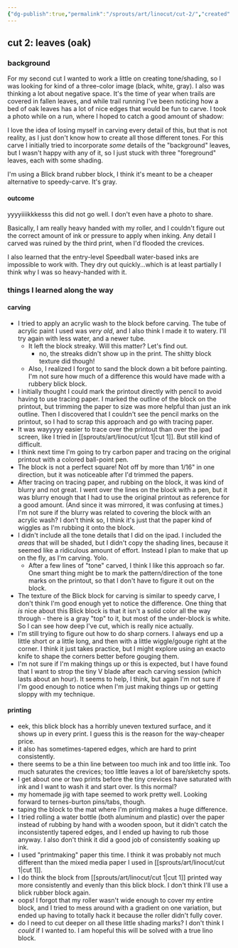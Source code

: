 ```yaml
---
{"dg-publish":true,"permalink":"/sprouts/art/linocut/cut-2/","created":"2025-01-07T15:59:33.800-06:00","updated":"2025-02-14T22:22:19.529-06:00"}
---
```


## cut 2: leaves (oak)

### background

For my second cut I wanted to work a little on creating tone/shading, so I was looking for kind of a three-color image (black, white, gray). I also was thinking a lot about negative space. It's the time of year when trails are covered in fallen leaves, and while trail running I've been noticing how a bed of oak leaves has a lot of nice edges that would be fun to carve. I took a photo while on a run, where I hoped to catch a good amount of shadow: 

I love the idea of losing myself in carving every detail of this, but that is not reality, as I just don't know how to create all those different tones. For this carve I initially tried to incorporate _some_ details of the "background" leaves, but I wasn't happy with any of it, so I just stuck with three "foreground" leaves, each with some shading.

I'm using a Blick brand rubber block, I think it's meant to be a cheaper alternative to speedy-carve. It's gray.
#### outcome
yyyyiiiikkkesss this did not go well. I don't even have a photo to share. 

Basically, I am really heavy handed with my roller, and I couldn't figure out the correct amount of ink or pressure to apply when inking. Any detail I carved was ruined by the third print, when I'd flooded the crevices. 

I also learned that the entry-level Speedball water-based inks are impossible to work with. They dry out quickly...which is at least partially I think why I was so heavy-handed with it. 

### things I learned along the way

#### carving

- I tried to apply an acrylic wash to the block before carving. The tube of acrylic paint I used was _very old_, and I also think I made it to watery. I'll try again with less water, and a newer tube.
	- It left the block streaky. Will this matter? Let's find out.
		- no, the streaks didn't show up in the print. The shitty block texture did though!
	- Also, I realized I forgot to sand the block down a bit before painting. I'm not sure how much of a difference this would have made with a rubbery blick block. 
- I initially thought I could mark the printout directly with pencil to avoid having to use tracing paper. I marked the outline of the block on the printout, but trimming the paper to size was more helpful than just an ink outline. Then I discovered that I couldn't see the pencil marks on the printout, so I had to scrap this approach and go with tracing paper.
- It was wayyyyy easier to trace over the printout than over the ipad screen, like I tried in [[sprouts/art/linocut/cut 1\|cut 1]]. But still kind of difficult. 
- I think next time I'm going to try carbon paper and tracing on the original printout with a colored ball-point pen. 
- The block is not a perfect square! Not off by more than 1/16" in one direction, but it was noticeable after I'd trimmed the papers. 
- After tracing on tracing paper, and rubbing on the block, it was kind of blurry and not great. I went over the lines on the block with a pen, but it was blurry enough that I had to use the original printout as reference for a good amount. (And since it was mirrored, it was confusing at times.) I'm not sure if the blurry was related to covering the block with an acrylic wash? I don't think so, I think it's just that the paper kind of wiggles as I'm rubbing it onto the block.
- I didn't include all the tone details that I did on the ipad. I included the _areas_ that will be shaded, but I didn't copy the shading lines, because it seemed like a ridiculous amount of effort. Instead I plan to make that up on the fly, as I'm carving. Yolo.
	- After a few lines of "tone" carved, I think I like this approach so far. One smart thing might be to mark the pattern/direction of the tone marks on the printout, so that I don't have to figure it out on the block.
- The texture of the Blick block for carving is similar to speedy carve, I don't think I'm good enough yet to notice the difference. One thing that _is_ nice about this Blick block is that it isn't a solid color all the way through - there is a gray "top" to it, but most of the under-block is white. So I can see how deep I've cut, which is really nice actually.
- I'm still trying to figure out how to do sharp corners. I always end up a little short or a little long, and then with a little wiggle/gouge right at the corner. I think it just takes practice, but I might explore using an exacto knife to shape the corners better before gouging them.
- I'm not sure if I'm making things up or this is expected, but I have found that I want to strop the tiny V blade after each carving session (which lasts about an hour). It seems to help, I think, but again I'm not sure if I'm good enough to notice when I'm just making things up or getting sloppy with my technique. 

#### printing
- eek, this blick block has a horribly uneven textured surface, and it shows up in every print. I guess this is the reason for the way-cheaper price. 
- it also has sometimes-tapered edges, which are hard to print consistently. 
- there seems to be a thin line between too much ink and too little ink. Too much saturates the crevices; too little leaves a lot of bare/sketchy spots. 
- I get about one or two prints before the tiny crevices have saturated with ink and I want to wash it and start over. Is this normal?
- my homemade jig with tape seemed to work pretty well. Looking forward to ternes-burton pins/tabs, though.
- taping the block to the mat where I'm printing makes a huge difference.
- I tried rolling a water bottle (both aluminum and plastic) over the paper instead of rubbing by hand with a wooden spoon, but it didn't catch the inconsistently tapered edges, and I ended up having to rub those anyway. I also don't think it did a good job of consistently soaking up ink. 
- I used "printmaking" paper this time. I think it was probably not much different than the mixed media paper I used in [[sprouts/art/linocut/cut 1\|cut 1]].
- I do think the block from [[sprouts/art/linocut/cut 1\|cut 1]] printed way more consistently and evenly than this blick block. I don't think I'll use a blick rubber block again.
- oops! I forgot that my roller wasn't wide enough to cover my entire block, and I tried to mess around with a gradient on one variation, but ended up having to totally hack it because the roller didn't fully cover.
- do I need to cut deeper on all these little shading marks? I don't think I _could_ if I wanted to. I am hopeful this will be solved with a true lino block.